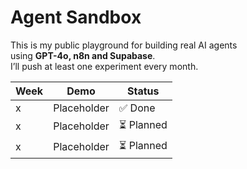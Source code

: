 # Agent Sandbox

This is my public playground for building real AI agents  
using **GPT-4o, n8n and Supabase**.  
I’ll push at least one experiment every month.

| Week | Demo           | Status 
|------|----------------|--------
| x    | Placeholder    | ✅ Done 
| x    | Placeholder    | ⏳ Planned
| x    | Placeholder    | ⏳ Planned
